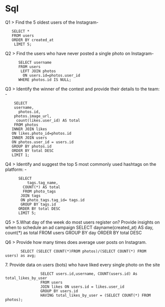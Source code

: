 # Sql 
Q1 >  Find the 5 oldest users of the Instagram-

       SELECT * 
       FROM users
       ORDER BY created_at
        LIMIT 5;
  
Q2 >  Find the users who have never posted a single photo on Instagram-

          SELECT username
          FROM users
           LEFT JOIN photos
	        ON users.id=photos.user_id
          WHERE photos.id IS NULL;
          
Q3 >   Identify the winner of the contest and provide their details to the team: -

        SELECT 
        username,
	      photos.id,
        photos.image_url, 
         count(likes.user_id) AS total
        FROM photos
       INNER JOIN likes 
       ON likes.photo_id=photos.id
       INNER JOIN users
       ON photos.user_id = users.id
       GROUP BY photos.id 
       ORDER BY total DESC
       LIMIT 1;
Q4 >  Identify and suggest the top 5 most commonly used hashtags on the platform: -

          SELECT 
              tags.tag_name,
	        COUNT(*) AS total
            FROM photo_tags
           JOIN tags
           ON photo_tags.tag_id= tags.id
           GROUP BY tags.id
          ORDER BY total DESC
          LIMIT 5;
          
 Q5 >  5.What day of the week do most users register on? Provide insights on when to schedule an ad campaign
        SELECT 
        dayname(created_at) AS day,
        count(*) as total
         FROM users
        GROUP BY day
        ORDER BY total DESC

Q6 >  Provide how many times does average user posts on Instagram. 

           SELECT (SELECT COUNT(*)FROM photos)/(SELECT COUNT(*) FROM users) as avg;

7. Provide data on users (bots) who have liked every single photo on the site 

                    SELECT users.id,username, COUNT(users.id) As total_likes_by_user
                    FROM users
                    JOIN likes ON users.id = likes.user_id
                    GROUP BY users.id
                    HAVING total_likes_by_user = (SELECT COUNT(*) FROM photos);
